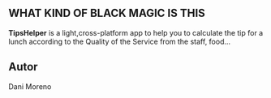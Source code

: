## WHAT KIND OF BLACK MAGIC IS THIS

**TipsHelper** is a light,cross-platform app to help you to calculate the tip for a lunch according to the Quality of the Service from the staff, food...


## Autor

Dani Moreno
